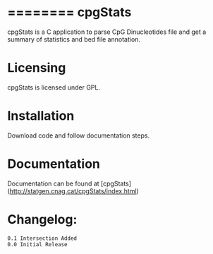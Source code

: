 ========
cpgStats
========

cpgStats is a C application to parse CpG Dinucleotides file and get a summary of statistics and bed file annotation.
   
Licensing
=========

cpgStats is licensed under GPL.

Installation
============

Download code and follow documentation steps.

Documentation
=============

Documentation can be found at [cpgStats] (http://statgen.cnag.cat/cpgStats/index.html)


Changelog:
==========
    0.1 Intersection Added
    0.0 Initial Release  

